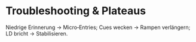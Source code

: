# Troubleshooting & Plateaus

Niedrige Erinnerung → Micro‑Entries; Cues wecken → Rampen verlängern; LD bricht → Stabilisieren.